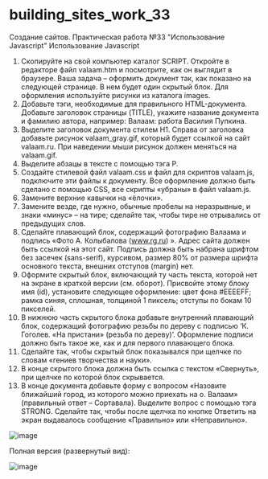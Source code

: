 # building_sites_work_33
Создание сайтов. Практическая работа №33 "Использование Javascript"
Использование Javascript
1.	Скопируйте на свой компьютер каталог SCRIPT. Откройте в редакторе файл valaam.htm и посмотрите, как он выглядит в браузере.
Ваша задача – оформить документ так, как показано на следующей странице. В нем будет один скрытый блок. Для оформления используйте рисунки из каталога images.
2.	Добавьте тэги, необходимые для правильного HTML-документа. Добавьте заголовок страницы (TITLE), укажите название документа и фамилию автора, например:
	Валаам: работа Василия Пупкина.
3.	Выделите заголовок документа стилем H1. Справа от заголовка добавьте рисунок valaam_gray.gif, который будет ссылкой на сайт valaam.ru. При наведении мыши рисунок должен меняться на valaam.gif.
4.	Выделите абзацы в тексте с помощью тэга P.
5.	Создайте стилевой файл valaam.css и файл для скриптов valaam.js, подключите эти файлы к документу. Все оформление должно быть сделано с помощью CSS, все скрипты «убраны» в файл valaam.js.
6.	Замените верхние кавычки на «ёлочки».
7.	Замените везде, где нужно, обычные пробелы на неразрывные, и знаки «минус» – на тире; сделайте так, чтобы тире не отрывались от предыдущих слов.
8.	Сделайте плавающий блок, содержащий фотографию Валаама и подпись «Фото А. Колыбалова (www.rg.ru) ». Адрес сайта должен быть ссылкой на этот сайт. 
Подпись должна быть набрана шрифтом без засечек (sans-serif), курсивом, размер 80% от размера шрифта основного текста, внешних отступов (margin) нет.
9.	Оформите скрытый блок, включающий ту часть текста, которой нет на экране в краткой версии (см. оборот). Присвойте этому блоку имя (id), установите следующее оформление: цвет фона #EEEEFF; рамка синяя, сплошная, толщиной 1 пиксель; отступы по бокам 10 пикселей.
10.	В нижнюю часть скрытого блока добавьте внутренний плавающий блок, содержащий фотографию резьбы по дереву с подписью ‘К. Гоголев. «На пристани» (резьба по дереву)’. Оформление подписи должно быть такое же, как и для первого плавающего блока.
11.	Сделайте так, чтобы скрытый блок показывался при щелчке по словам «гениев творчества и науки».
12.	В конце скрытого блока должна быть ссылка с текстом «Свернуть», при щелчке по которой блок скрывается.
13.	В конце документа добавьте форму с вопросом «Назовите ближайший город, из которого можно приехать на о. Валаам» (правильный ответ – Сортавала). Выделите вопрос с помощью тэга STRONG. Сделайте так, чтобы после щелчка по кнопке Ответить на экран выдавалось сообщение «Правильно» или «Неправильно».

![image](https://user-images.githubusercontent.com/55104614/208217626-bc65eb46-8f07-44aa-8894-fda7389742ff.png)
 
Полная версия (развернутый вид):
 
![image](https://user-images.githubusercontent.com/55104614/208217632-5048ddd3-7065-4bfb-877c-58a9ccad47b8.png)


